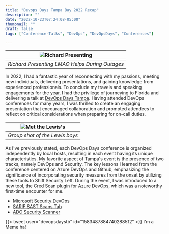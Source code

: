 ```yaml
---
title: "Devops Days Tampa Bay 2022 Recap"
description: ""
date: "2022-10-23T07:24:08-05:00"
thumbnail: ""
draft: false
tags: ["Conference-Talks", "DevOps", "DevOpsDays", "Conferences"]

---
```


|![Richard Presenting](https://pbs.twimg.com/media/FfmtUiPXkAMFOTl?format=jpg&name=medium)|
|:--:|
| *Richard Presenting LMAO Helps During Outages* |

In 2022, I had a fantastic year of reconnecting with my passions, meeting new individuals, delivering presentations, and gaining knowledge from experienced professionals. To conclude my travels and speaking engagements for the year, I had the privilege of journeying to Florida and delivering a talk at [DevOps Days Tampa](https://devopsdays.org/events/2022-tampa/welcome/). Having attended DevOps conferences for many years, I was thrilled to create an engaging presentation that encouraged collaboration and prompted attendees to reflect on critical considerations when preparing for on-call duties.

|![Met the Lewis's](https://pbs.twimg.com/media/Ffng5QgXgAYPzXA?format=jpg&name=small)|
|:--:|
| *Group shot of the Lewis boys* |

As I've previously stated, each DevOps Days conference is organized independently by local hosts, resulting in each event having its unique characteristics. My favorite aspect of Tampa's event is the presence of two tracks, namely DevOps and Security. The key lessons I learned from the conference centered on Azure DevOps and Github, emphasizing the significance of incorporating security measures from the onset by utilizing these tools to Shift Security Left. During the event, I was introduced to a new tool, the Cred Scan plugin for Azure DevOps, which was a noteworthy first-time encounter for me.

- [Microsoft Security DevOps](https://marketplace.visualstudio.com/items?itemName=ms-securitydevops.microsoft-security-devops-azdevops)
- [SARIF SAST Scans Tab](https://marketplace.visualstudio.com/items?itemName=sariftools.scans)
- [ADO Security Scanner](https://marketplace.visualstudio.com/items?itemName=azsdktm.ADOSecurityScanner)

{{< tweet user="devopsdaystb" id="1583487884740288512" >}}
I'm a Meme ha!
